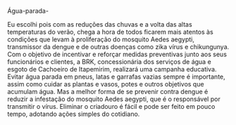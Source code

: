   Água-parada-

  Eu escolhi pois com as reduções das chuvas e a volta das altas temperaturas do verão, chega a hora de todos ficarem mais atentos às condições que levam à proliferação do mosquito Aedes aegypti, transmissor da dengue e de outras doenças como zika vírus e chikungunya. Com o objetivo de incentivar e reforçar medidas preventivas junto aos seus funcionários e clientes, a BRK, concessionária dos serviços de água e esgoto de Cachoeiro de Itapemirim, realizará uma campanha educativa.
Evitar água parada em pneus, latas e garrafas vazias sempre é importante, assim como cuidar as plantas e vasos, potes e outros objetivos que acumulam água. 
  Mas a melhor forma de se prevenir contra dengue é reduzir a infestação do mosquito Aedes aegypti, que é o responsável por transmitir o vírus. Eliminar o criadouro é fácil e pode ser feito em pouco tempo, adotando ações simples do cotidiano.
  
